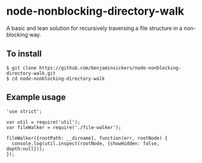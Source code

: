 # node-nonblocking-directory-walk
A basic and lean solution for recursively traversing a file structure in a non-blocking way.


To install
-
```
$ git clone https://github.com/benjaminvickers/node-nonblocking-directory-walk.git
$ cd node-nonblocking-directory-walk
```


Example usage
-
```
'use strict';

var util = require('util');
var fileWalker = require('./file-walker');

fileWalker({rootPath: __dirname}, function(err, rootNode) {
  console.log(util.inspect(rootNode, {showHidden: false, depth:null}));
});
```
